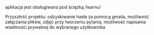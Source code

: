 aplikacja jest obsługiwana pod ściężką /learno/

Przyszłość projektu:
odzyskiwanie hasła za pomocą gmaila,
możliwość załączania plików, zdjęć przy tworzeniu pytania,
możliwość napisania wiadmości prywatnej do wybranego użytkownika
